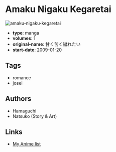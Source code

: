 # Amaku Nigaku Kegaretai

![amaku-nigaku-kegaretai](https://cdn.myanimelist.net/images/manga/2/19190.jpg)

-   **type**: manga
-   **volumes**: 1
-   **original-name**: 甘く苦く穢れたい
-   **start-date**: 2009-01-20

## Tags

-   romance
-   josei

## Authors

-   Hamaguchi
-   Natsuko (Story & Art)

## Links

-   [My Anime list](https://myanimelist.net/manga/13624/Amaku_Nigaku_Kegaretai)
